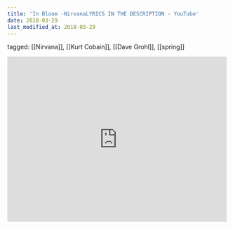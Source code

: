```yaml
---
title: 'In Bloom -NirvanaLYRICS IN THE DESCRIPTION - YouTube'
date: 2018-03-29
last_modified_at: 2018-03-29
---
```

tagged: [[Nirvana]], [[Kurt Cobain]], [[Dave Grohl]], [[spring]]
<iframe allow="accelerometer; autoplay; clipboard-write; encrypted-media; gyroscope; picture-in-picture" allowfullscreen="" frameborder="0" height="375" id="youtube_iframe" src="https://www.youtube.com/embed/sdlrEJk9RDY?feature=oembed&amp;enablejsapi=1&amp;origin=https://safe.txmblr.com&amp;wmode=opaque" width="500"></iframe>